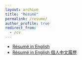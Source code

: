 ```yaml
---
layout: archive
title: "Résumé"
permalink: /resume/
author_profile: true
redirect_from:
  - /cv
---
```


- [Résumé in English](/files/CHIU_Yat_Fei_Aemon_Resume_CV.pdf)
- [Résumé in English 個人中文履歷](/files/CHIU_Yat_Fei_Aemon_Resume_CV_Traditional_Chinese.pdf)
